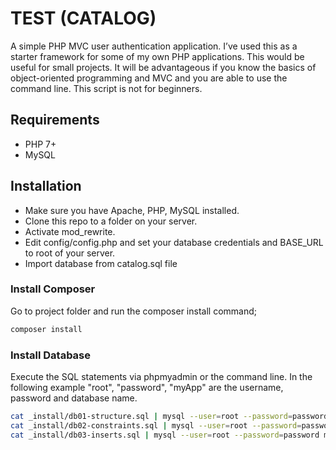 # TEST (CATALOG)

A simple PHP MVC user authentication application. I’ve used this as a starter framework for some of my own PHP applications. This would be useful for small projects. It will be advantageous if you know the basics of object-oriented programming and MVC and you are able to use the command line. This script is not for beginners.

## Requirements
* PHP 7+
* MySQL

## Installation
* Make sure you have Apache, PHP, MySQL installed.
* Clone this repo to a folder on your server.
* Activate mod_rewrite.
* Edit config/config.php and set your database credentials and BASE_URL to root of your server.
* Import database from catalog.sql file

### Install Composer
Go to project folder and run the composer install command;

```bash
composer install
```

### Install Database
Execute the SQL statements via phpmyadmin or the command line. In the following example "root", "password", "myApp" are the username, password and database name.

```bash
cat _install/db01-structure.sql | mysql --user=root --password=password myApp
cat _install/db02-constraints.sql | mysql --user=root --password=password myApp
cat _install/db03-inserts.sql | mysql --user=root --password=password myApp
```